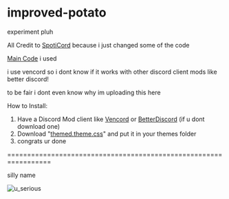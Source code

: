 # improved-potato
experiment pluh


All Credit to [SpotiCord](https://github.com/Slddev/SpotiCord) because i just changed some of the code

[Main Code](https://slddev.github.io/SpotiCord/src/UI/index.css) i used

i use vencord so i dont know if it works with other discord client mods like better discord!


to be fair i dont even know why im uploading this here

How to Install:

1. Have a Discord Mod client like [Vencord](https://vencord.dev/) or [BetterDiscord](https://betterdiscord.app/)
   (if u dont download one)
2. Download "[themed.theme.css](https://github.com/pixipguh/improved-potato/releases)" and put it in your themes folder
3. congrats ur done
   
=================================================================


silly name




![u_serious](https://github.com/user-attachments/assets/62ede995-150d-4b9c-b383-0441d96695f6)
